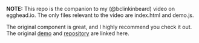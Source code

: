**NOTE:** This repo is the companion to my (@bclinkinbeard) video on egghead.io. The only files relevant to the video are index.html and demo.js.

The original component is great, and I highly recommend you check it out. The original [demo](http://bootstrap-calendar.azurewebsites.net/) and [repository](https://github.com/Serhioromano/bootstrap-calendar) are linked here.